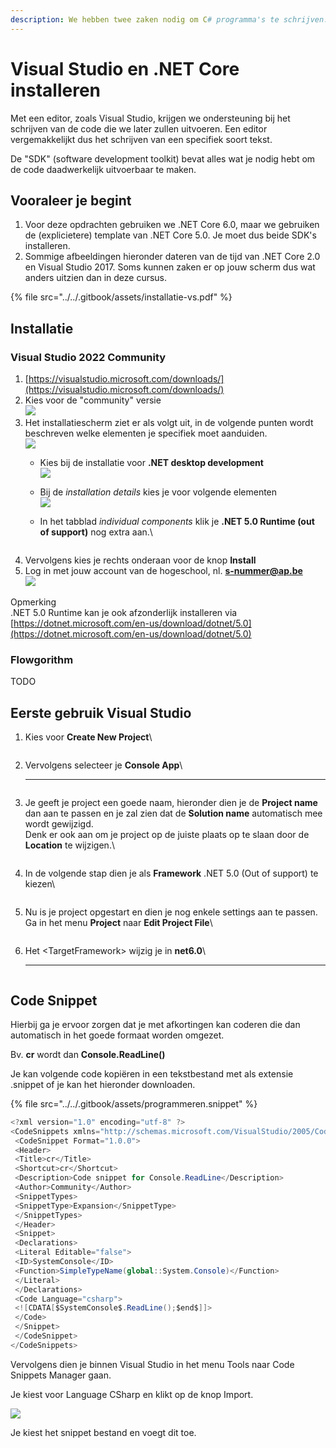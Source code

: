 ```yaml
---
description: We hebben twee zaken nodig om C# programma's te schrijven.
---
```


# Visual Studio en .NET Core installeren

Met een editor, zoals Visual Studio, krijgen we ondersteuning bij het schrijven van de code die we later zullen uitvoeren. Een editor vergemakkelijkt dus het schrijven van een specifiek soort tekst.

De "SDK" (software development toolkit) bevat alles wat je nodig hebt om de code daadwerkelijk uitvoerbaar te maken.

## Vooraleer je begint

1. Voor deze opdrachten gebruiken we .NET Core 6.0, maar we gebruiken de (explicietere) template van .NET Core 5.0. Je moet dus beide SDK's installeren.
2. Sommige afbeeldingen hieronder dateren van de tijd van .NET Core 2.0 en Visual Studio 2017. Soms kunnen zaken er op jouw scherm dus wat anders uitzien dan in deze cursus.

{% file src="../../.gitbook/assets/installatie-vs.pdf" %}

## Installatie

### Visual Studio 2022 Community

1. [https://visualstudio.microsoft.com/downloads/](https://visualstudio.microsoft.com/downloads/)
2. Kies voor de "community" versie\
   ![](<../../.gitbook/assets/image (71).png>)
3. Het installatiescherm ziet er als volgt uit, in de volgende punten wordt beschreven welke elementen je specifiek moet aanduiden.\
   ![](<../../.gitbook/assets/image (91).png>)
   * Kies bij de installatie voor **.NET desktop development**\
     ![](<../../.gitbook/assets/image (78).png>)
   * Bij de _installation details_ kies je voor volgende elementen\
     ![](<../../.gitbook/assets/image (77).png>)
   *   In het tabblad _individual components_ klik je **.NET 5.0 Runtime (out of support)** nog extra aan.\




       <figure><img src="../../.gitbook/assets/image (80).png" alt=""><figcaption></figcaption></figure>
4. Vervolgens kies je rechts onderaan voor de knop **Install**
5. Log in met jouw account van de hogeschool, nl. **s-nummer@ap.be**\
   ****![](<../../.gitbook/assets/image (90).png>)****

Opmerking\
.NET 5.0 Runtime kan je ook afzonderlijk installeren via [https://dotnet.microsoft.com/en-us/download/dotnet/5.0](https://dotnet.microsoft.com/en-us/download/dotnet/5.0)

### Flowgorithm

TODO

## Eerste gebruik Visual Studio&#x20;

1.  Kies voor **Create New Project**\


    <figure><img src="../../.gitbook/assets/image (82).png" alt=""><figcaption></figcaption></figure>
2.  Vervolgens selecteer je **Console App**\
    ****

    <figure><img src="../../.gitbook/assets/image (79).png" alt=""><figcaption></figcaption></figure>
3.  Je geeft je project een goede naam, hieronder dien je de **Project name** dan aan te passen en je zal zien dat de **Solution name** automatisch mee wordt gewijzigd. \
    Denk er ook aan om je project op de juiste plaats op te slaan door de **Location** te wijzigen.\


    <figure><img src="../../.gitbook/assets/image (87).png" alt=""><figcaption></figcaption></figure>
4.  In de volgende stap dien je als **Framework** .NET 5.0 (Out of support) te kiezen\


    <figure><img src="../../.gitbook/assets/image (84).png" alt=""><figcaption></figcaption></figure>
5.  Nu is je project opgestart en dien je nog enkele settings aan te passen. Ga in het menu **Project** naar **Edit Project File**\


    <figure><img src="../../.gitbook/assets/image (76).png" alt=""><figcaption></figcaption></figure>
6.  Het \<TargetFramework> wijzig je in **net6.0**\
    ****

    <figure><img src="../../.gitbook/assets/image (85).png" alt=""><figcaption></figcaption></figure>

## Code Snippet

Hierbij ga je ervoor zorgen dat je met afkortingen kan coderen die dan automatisch in het goede formaat worden omgezet.

Bv. **cr** wordt dan **Console.ReadLine()**

Je kan volgende code kopiëren in een tekstbestand met als extensie .snippet of je kan het hieronder downloaden.

{% file src="../../.gitbook/assets/programmeren.snippet" %}

```csharp
<?xml version="1.0" encoding="utf-8" ?>
<CodeSnippets xmlns="http://schemas.microsoft.com/VisualStudio/2005/CodeSnippet">
 <CodeSnippet Format="1.0.0">
 <Header>
 <Title>cr</Title>
 <Shortcut>cr</Shortcut>
 <Description>Code snippet for Console.ReadLine</Description>
 <Author>Community</Author>
 <SnippetTypes>
 <SnippetType>Expansion</SnippetType>
 </SnippetTypes>
 </Header>
 <Snippet>
 <Declarations>
 <Literal Editable="false">
 <ID>SystemConsole</ID>
 <Function>SimpleTypeName(global::System.Console)</Function>
 </Literal>
 </Declarations>
 <Code Language="csharp">
 <![CDATA[$SystemConsole$.ReadLine();$end$]]>
 </Code>
 </Snippet>
 </CodeSnippet>
</CodeSnippets>

```

Vervolgens dien je binnen Visual Studio in het menu Tools naar Code Snippets Manager gaan.

Je kiest voor Language CSharp en klikt op de knop Import.

![](<../../.gitbook/assets/image (83).png>)

Je kiest het snippet bestand en voegt dit toe.&#x20;

